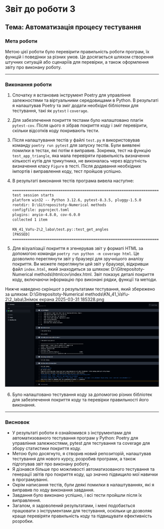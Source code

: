 # Звіт до роботи 3

## Тема: Автоматизація процесу тестування

### Мета роботи
Метою цієї роботи було перевірити правильність роботи програм, їх функцій і поведінки за різних умов. Це досягається шляхом створення штучних ситуацій або сценаріїв для перевірки, а також оформлення звіту про виконану роботу.

---

### Виконання роботи
1. Спочатку я встановив інструмент Poetry для управління залежностями та віртуальними середовищами в Python. В результаті я налаштував Poetry та зміг додати необхідні бібліотеки для тестування, такі як `pytest` і `coverage`.

2. Для забезпечення покриття тестами було налаштовано плагін `pytest-cov`. Після цього я зібрав покриття коду і зміг перевірити, скільки відсотків коду покривають тести.

3. Після налаштування тестів у файлі `test.py` я використовував команду `poetry run pytest` для запуску тестів. Були виявлені помилки в тестах, які потім я виправив. Зокрема, тест на функцію `test_app_triangle`, яка мала перевіряти правильність визначення кількості кутів для трикутника, не виконалась через відсутність визначення класу `Figure` в тесті. Після додавання необхідних імпортів і виправлення коду, тест пройшов успішно.

4. В результаті виконання тестів програма вивела наступне:
    ```
    ==========================================================================================
    test session starts
    platform win32 -- Python 3.12.6, pytest-8.3.5, pluggy-1.5.0
    rootdir: D:\Gitrepositoty-Numerical methods
    configfile: pyproject.toml
    plugins: anyio-4.8.0, cov-6.0.0
    collected 1 item

    KN_41_VaYu-2\2_laba\test.py::test_get_angles 
    [PASSED] 
    ==========================================================================================
    ```

5. Для візуалізації покриття я згенерував звіт у форматі HTML за допомогою команди `poetry run python -m coverage html`. Це дозволило переглянути звіт у браузері для зручнішого аналізу покриття. Ви можете переглянути цей звіт у браузері, відкривши файл `index.html`, який знаходиться за шляхом: D:\Gitrepositoty-Numerical methods\htmlcov\index.html. 
Звіт показує деталі покриття коду, включаючи інформацію про виконані рядки, функції та методи.

Нижче наведено скріншот з результатами тестування, який збережено за шляхом: D:\Gitrepositoty-Numerical methods\KN_41_VaYu-2\2_laba\Знімок екрана 2025-03-31 185328.png ![](./image1.png)

6. Було налаштовано тестування коду за допомогою різних бібліотек для забезпечення покриття коду та перевірки правильності його виконання.

---

### Висновок
- У результаті роботи я ознайомився з інструментами для автоматизованого тестування програм у Python: Poetry для управління залежностями, pytest для тестування та coverage для збору статистики покриття коду.
- Метою було досягнуто, я створив новий репозиторій, налаштував тестування для нового курсу, розробив програми, а також підготував звіт про виконану роботу.
- Я дізнався більше про можливості автоматизованого тестування та генерації звітів про покриття коду, що значно підвищило мої навички в програмуванні.
- Окрім написання тестів, були деякі помилки в налаштуваннях, які я виправив по ходу виконання завдання.
- Завдання було виконано успішно, і всі тести пройшли після їх виправлення.
- Загалом, я задоволений результатами, і мені подобається працювати з інструментами для тестування, оскільки це дозволяє краще перевіряти правильність коду та підвищувати ефективність розробки.
